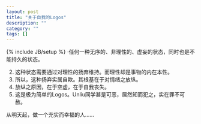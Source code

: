 ```yaml
---
layout: post
title: "关于自我的Logos"
description: ""
category: ""
tags: []
---
```

{% include JB/setup %}
·任何一种无序的、非理性的、虚妄的状态，同时也是不能持久的状态。

2. 这种状态需要通过对理性的扬弃维持。而理性却是事物的内在本性。
3. 所以，这种扬弃实属自欺。其根基在于对情绪之放纵。
4. 放纵之原因，在于空虚，在于自我丧失。
5. 这是极为简单的Logos。Unliu同学甚是可恶，居然知而犯之，实在罪不可赦。


从明天起，做一个充实而幸福的人……